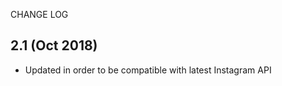 CHANGE LOG

2.1	(Oct 2018)
--------------------------------
- Updated in order to be compatible with latest Instagram API

